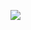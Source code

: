 ![](https://komarev.com/ghpvc/?username=yabai-yatai&label=HEAVEN+ASCENSIONS/https://komarev.com/ghpvc/?username=yabai-yatai&style=for-the-badge)
